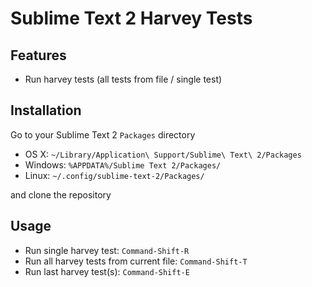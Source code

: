 Sublime Text 2 Harvey Tests
=========================

Features
--------

  - Run harvey tests (all tests from file / single test)

Installation
------------

Go to your Sublime Text 2 `Packages` directory

 - OS X:    `~/Library/Application\ Support/Sublime\ Text\ 2/Packages`
 - Windows: `%APPDATA%/Sublime Text 2/Packages/`
 - Linux:   `~/.config/sublime-text-2/Packages/`

and clone the repository

Usage
-----

 - Run single harvey test: `Command-Shift-R`
 - Run all harvey tests from current file: `Command-Shift-T`
 - Run last harvey test(s): `Command-Shift-E`